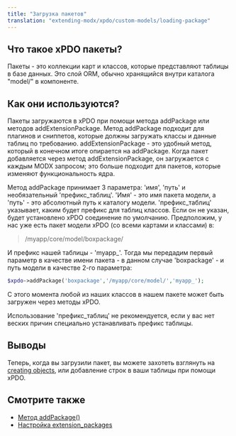 ```yaml
---
title: "Загрузка пакетов"
translation: "extending-modx/xpdo/custom-models/loading-package"
---
```


## Что такое xPDO пакеты?

Пакеты - это коллекции карт и классов, которые представляют таблицы в базе данных. Это слой ORM, обычно хранящийся внутри каталога "model/" в компоненте.

## Как они используются?

Пакеты загружаются в xPDO при помощи метода addPackage или методов addExtensionPackage. Метод addPackage подходит для плагинов и сниппетов, которые должны загружать классы и данные таблиц по требованию. addExtensionPackage - это удобный метод, который в конечном итоге опирается на addPackage. Когда пакет добавляется через метод addExtensionPackage, он загружается с каждым MODX запросом; это больше подходит для пакетов, которые изменяют функциональность ядра.

Метод addPackage принимает 3 параметра: 'имя', 'путь' и необязательный 'префикс_таблиц'. 'Имя' - это имя пакета модели, а 'путь' - это абсолютный путь к каталогу модели. 'префикс_таблиц' указывает, каким будет префикс для таблиц классов. Если он не указан, будет установлено xPDO соединение по умолчанию. Предположим, у нас уже есть пакет модели xPDO (со всеми картами и классами) в:

> /myapp/core/model/boxpackage/

И префикс нашей таблицы -  'myapp\_'. Тогда мы передадим первый параметр в качестве имени пакета - в данном случае 'boxpackage' - и путь модели в качестве 2-го параметра:

``` php
$xpdo->addPackage('boxpackage','/myapp/core/model/','myapp_');
```

С этого момента любой из наших классов в нашем пакете может быть загружен через методы xPDO.

Использование 'префикс_таблиц' не рекомендуется, если у вас нет веских причин специально устанавливать префикс таблицы.

## Выводы

Теперь, когда вы загрузили пакет, вы можете захотеть взглянуть на [creating objects](extending-modx/xpdo/creating-objects "Создание объектов"), или добавление строк в ваши таблицы при помощи xPDO.

## Смотрите также

- [Метод addPackage()](extending-modx/xpdo/class-reference/xpdo/xpdo.addpackage)
- [Настройка extension\_packages](building-sites/settings/extension_packages)